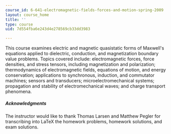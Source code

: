 ```yaml
---
course_id: 6-641-electromagnetic-fields-forces-and-motion-spring-2009
layout: course_home
title: ''
type: course
uid: 7d554fba6e243d4e278569cb33dd3983

---
```

This course examines electric and magnetic quasistatic forms of Maxwell's equations applied to dielectric, conduction, and magnetization boundary value problems. Topics covered include: electromagnetic forces, force densities, and stress tensors, including magnetization and polarization; thermodynamics of electromagnetic fields, equations of motion, and energy conservation; applications to synchronous, induction, and commutator machines; sensors and transducers; microelectromechanical systems; propagation and stability of electromechanical waves; and charge transport phenomena.

##### Acknowledgments

The instructor would like to thank Thomas Larsen and Matthew Pegler for transcribing into LaTeX the homework problems, homework solutions, and exam solutions.

